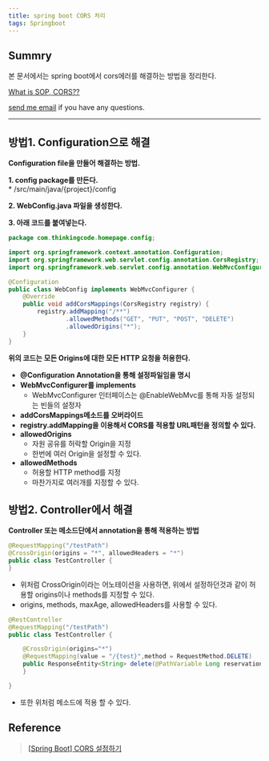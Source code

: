 ```yaml
---
title: spring boot CORS 처리
tags: Springboot
---
```


## Summry

본 문서에서는 spring boot에서 cors에러를 해결하는 방법을 정리한다.  

[What is SOP, CORS??](https://limjunho.github.io/2020/11/12/What-is-SOP,-CORS.html)

[send me email](mailto:jewel7492@gmail.com) if you have any questions.

<!--more-->

---

## 방법1. Configuration으로 해결

**Configuration file을 만들어 해결하는 방법.**  

**1. config package를 만든다.**  
    * /src/main/java/{project}/config 

**2. WebConfig.java 파일을 생성한다.**  

**3. 아래 코드를 붙여넣는다.**  

```java
package com.thinkingcode.homepage.config;

import org.springframework.context.annotation.Configuration;
import org.springframework.web.servlet.config.annotation.CorsRegistry;
import org.springframework.web.servlet.config.annotation.WebMvcConfigurer;

@Configuration
public class WebConfig implements WebMvcConfigurer {
    @Override
    public void addCorsMappings(CorsRegistry registry) {
        registry.addMapping("/**")
                .allowedMethods("GET", "PUT", "POST", "DELETE")
                .allowedOrigins("*");
    }
}
```
**위의 코드는 모든 Origins에 대한 모든 HTTP 요청을 허용한다.**  

* **@Configuration Annotation을 통해 설정파일임을 명시**
* **WebMvcConfigurer를 implements**
    * WebMvcConfigurer 인터페이스는 @EnableWebMvc를 통해 자동 설정되는 빈들의 설정자
* **addCorsMappings메소드를 오버라이드**
* **registry.addMapping을 이용해서 CORS를 적용할 URL패턴을 정의할 수 있다.**
* **allowedOrigins**
    * 자원 공유를 허락할 Origin을 지정
    * 한번에 여러 Origin을 설정할 수 있다.
* **allowedMethods**
    * 허용할 HTTP method를 지정
    * 마찬가지로 여러개를 지정할 수 있다.

## 방법2. Controller에서 해결

**Controller 또는 메소드단에서 annotation을 통해 적용하는 방법**  

```java
@RequestMapping("/testPath")
@CrossOrigin(origins = "*", allowedHeaders = "*")
public class TestController {
}
```
* 위처럼 CrossOrigin이라는 어노테이션을 사용하면, 위에서 설정하던것과 같이 허용할 origins이나 methods를 지정할 수 있다.
* origins, methods, maxAge, allowedHeaders를 사용할 수 있다.

```java
@RestController
@RequestMapping("/testPath")
public class TestController {

    @CrossOrigin(origins="*")
    @RequestMapping(value = "/{test}",method = RequestMethod.DELETE)
    public ResponseEntity<String> delete(@PathVariable Long reservationNo) throws Exception{
    }

}
```
* 또한 위처럼 메소드에 적용 할 수 있다.

## Reference

> [[Spring Boot] CORS 설정하기](https://dev-pengun.tistory.com/entry/Spring-Boot-CORS-%EC%84%A4%EC%A0%95%ED%95%98%EA%B8%B0)  